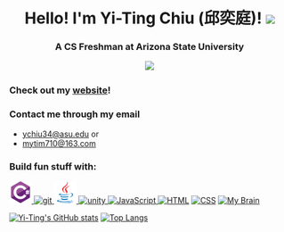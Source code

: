 

<h1 align="center"> Hello! I'm Yi-Ting Chiu (邱奕庭)! <img src="https://raw.githubusercontent.com/MartinHeinz/MartinHeinz/master/wave.gif" width="30px"></h1>
<h3 align="center">A CS Freshman at Arizona State University</h3>

<p align="center">
<a href="https://www.linkedin.com/in/yi-ting-chiu/"><img src="https://img.shields.io/badge/LinkedIn-blue?style=flat&logo=linkedin&labelColor=blue"></a>
</p>

### Check out my [website](https://t41372.github.io/)!

### Contact me through my email

- ychiu34@asu.edu or
- mytim710@163.com

### Build fun stuff with:
<p align="left"> 
  <a href="https://www.w3schools.com/cs/" target="_blank"> <img src="https://raw.githubusercontent.com/devicons/devicon/master/icons/csharp/csharp-original.svg" alt="csharp" width="40" height="40"/> </a> 
  <a href="https://git-scm.com/" target="_blank"> <img src="https://www.vectorlogo.zone/logos/git-scm/git-scm-icon.svg" alt="git" width="40" height="40"/> </a>
  <a href="https://www.java.com" target="_blank"> <img src="https://raw.githubusercontent.com/devicons/devicon/master/icons/java/java-original.svg" alt="java" width="40" height="40"/> </a> 
  <a href="https://unity.com/" target="_blank"> <img src="https://www.vectorlogo.zone/logos/unity3d/unity3d-icon.svg" alt="unity" width="40" height="40"/> </a>
  <a href="https://www.javascript.com/"> <img src="https://cdn.jsdelivr.net/gh/devicons/devicon/icons/javascript/javascript-original.svg" alt="JavaScript" width="40" height="40" /> </a>
  <a href="https://html.spec.whatwg.org/" title ="HTML"><img src="https://cdn.jsdelivr.net/gh/devicons/devicon/icons/html5/html5-original-wordmark.svg" alt="HTML" width="40" height="40"/></a>
  <a href="https://www.w3.org/TR/CSS/" title ="CSS"><img src="https://cdn.jsdelivr.net/gh/devicons/devicon/icons/css3/css3-original-wordmark.svg" alt="CSS" width="40" height="40"/></a>
  <a href="https://github.com/t41372#build-fun-stuff-with" title ="My Brain"><img src="http://pngimg.com/uploads/brain/brain_PNG15.png" alt="My Brain" width="40" height="40"/></a>
  
  </p>

[![Yi-Ting's GitHub stats](https://github-readme-stats.vercel.app/api?username=t41372)](https://github.com/anuraghazra/github-readme-stats)
[![Top Langs](https://github-readme-stats.vercel.app/api/top-langs/?username=t41372&layout=compact)](https://github.com/anuraghazra/github-readme-stats)
